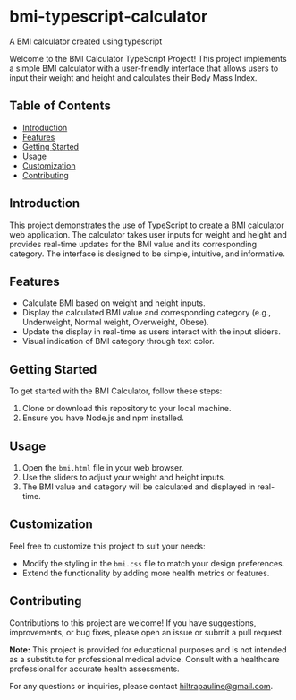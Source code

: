 # bmi-typescript-calculator
A BMI calculator created using typescript


Welcome to the BMI Calculator TypeScript Project! This project implements a simple BMI calculator with a user-friendly interface that allows users to input their weight and height and calculates their Body Mass Index.

## Table of Contents
- [Introduction](#introduction)
- [Features](#features)
- [Getting Started](#getting-started)
- [Usage](#usage)
- [Customization](#customization)
- [Contributing](#contributing)

## Introduction
This project demonstrates the use of TypeScript to create a BMI calculator web application. The calculator takes user inputs for weight and height and provides real-time updates for the BMI value and its corresponding category. The interface is designed to be simple, intuitive, and informative.

## Features
- Calculate BMI based on weight and height inputs.
- Display the calculated BMI value and corresponding category (e.g., Underweight, Normal weight, Overweight, Obese).
- Update the display in real-time as users interact with the input sliders.
- Visual indication of BMI category through text color.

## Getting Started
To get started with the BMI Calculator, follow these steps:

1. Clone or download this repository to your local machine.
2. Ensure you have Node.js and npm installed.

## Usage
1. Open the `bmi.html` file in your web browser.
2. Use the sliders to adjust your weight and height inputs.
3. The BMI value and category will be calculated and displayed in real-time.

## Customization
Feel free to customize this project to suit your needs:

- Modify the styling in the `bmi.css` file to match your design preferences.
- Extend the functionality by adding more health metrics or features.

## Contributing
Contributions to this project are welcome! If you have suggestions, improvements, or bug fixes, please open an issue or submit a pull request.

**Note:** This project is provided for educational purposes and is not intended as a substitute for professional medical advice. Consult with a healthcare professional for accurate health assessments.

For any questions or inquiries, please contact [hiltrapauline@gmail.com](mailto:hiltrapauline@gmail.com).
